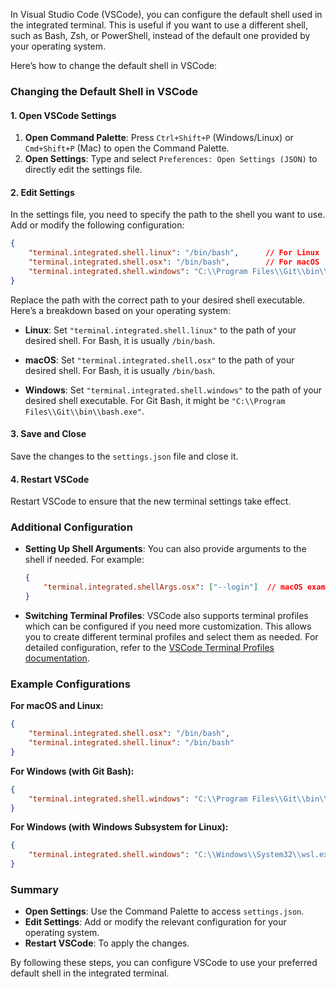 In Visual Studio Code (VSCode), you can configure the default shell used in the integrated terminal. This is useful if you want to use a different shell, such as Bash, Zsh, or PowerShell, instead of the default one provided by your operating system.

Here’s how to change the default shell in VSCode:

### Changing the Default Shell in VSCode

#### 1. **Open VSCode Settings**

1. **Open Command Palette**: Press `Ctrl+Shift+P` (Windows/Linux) or `Cmd+Shift+P` (Mac) to open the Command Palette.
2. **Open Settings**: Type and select `Preferences: Open Settings (JSON)` to directly edit the settings file.

#### 2. **Edit Settings**

In the settings file, you need to specify the path to the shell you want to use. Add or modify the following configuration:

```json
{
    "terminal.integrated.shell.linux": "/bin/bash",      // For Linux
    "terminal.integrated.shell.osx": "/bin/bash",        // For macOS
    "terminal.integrated.shell.windows": "C:\\Program Files\\Git\\bin\\bash.exe" // For Windows
}
```

Replace the path with the correct path to your desired shell executable. Here’s a breakdown based on your operating system:

- **Linux**: Set `"terminal.integrated.shell.linux"` to the path of your desired shell. For Bash, it is usually `/bin/bash`.

- **macOS**: Set `"terminal.integrated.shell.osx"` to the path of your desired shell. For Bash, it is usually `/bin/bash`.

- **Windows**: Set `"terminal.integrated.shell.windows"` to the path of your desired shell executable. For Git Bash, it might be `"C:\\Program Files\\Git\\bin\\bash.exe"`.

#### 3. **Save and Close**

Save the changes to the `settings.json` file and close it. 

#### 4. **Restart VSCode**

Restart VSCode to ensure that the new terminal settings take effect.

### Additional Configuration

- **Setting Up Shell Arguments**: You can also provide arguments to the shell if needed. For example:

  ```json
  {
      "terminal.integrated.shellArgs.osx": ["--login"]  // macOS example
  }
  ```

- **Switching Terminal Profiles**: VSCode also supports terminal profiles which can be configured if you need more customization. This allows you to create different terminal profiles and select them as needed. For detailed configuration, refer to the [VSCode Terminal Profiles documentation](https://code.visualstudio.com/docs/terminal/profiles).

### Example Configurations

**For macOS and Linux:**

```json
{
    "terminal.integrated.shell.osx": "/bin/bash",
    "terminal.integrated.shell.linux": "/bin/bash"
}
```

**For Windows (with Git Bash):**

```json
{
    "terminal.integrated.shell.windows": "C:\\Program Files\\Git\\bin\\bash.exe"
}
```

**For Windows (with Windows Subsystem for Linux):**

```json
{
    "terminal.integrated.shell.windows": "C:\\Windows\\System32\\wsl.exe"
}
```

### Summary

- **Open Settings**: Use the Command Palette to access `settings.json`.
- **Edit Settings**: Add or modify the relevant configuration for your operating system.
- **Restart VSCode**: To apply the changes.

By following these steps, you can configure VSCode to use your preferred default shell in the integrated terminal.
